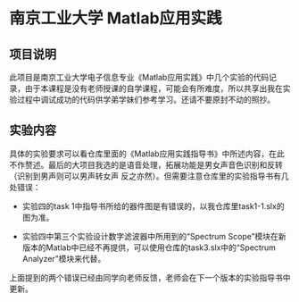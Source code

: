 # 南京工业大学 Matlab应用实践

## 项目说明

此项目是南京工业大学电子信息专业《Matlab应用实践》中几个实验的代码记录，由于本课程是没有老师授课的自学课程，可能会有所难度，所以共享出我在实验过程中调试成功的代码供学弟学妹们参考学习。还请不要原封不动的照抄。

## 实验内容

具体的实验要求可以看仓库里面的《Matlab应用实践指导书》中所述内容，在此不作赘述。最后的大项目我选的是语音处理，拓展功能是男女声音色识别和反转（识别到男声则可以男声转女声 反之亦然）。但需要注意仓库里的实验指导书有几处错误：

* 实验四的task 1中指导书所给的器件图是有错误的，以我仓库里task1-1.slx的图为准。

* 实验四中第三个实验设计数字滤波器中所用到的“Spectrum Scope”模块在新版本的Matlab中已经不再提供，可以使用仓库的task3.slx中的“Spectrum Analyzer”模块来代替。

上面提到的两个错误已经由同学向老师反馈，老师会在下一个版本的实验指导书中更新。
